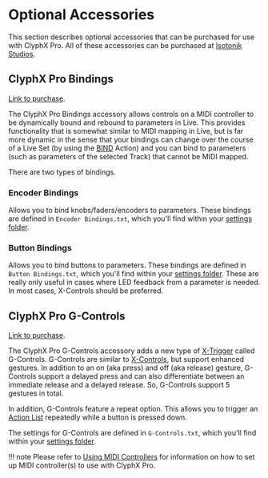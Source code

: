 # Optional Accessories

This section describes optional accessories that can be purchased for use with ClyphX Pro. All of these accessories can be purchased at [Isotonik Studios](https://isotonikstudios.com/?post_type=product&s=clyphx+pro).

## ClyphX Pro Bindings

[Link to purchase](https://isotonikstudios.com/product/clyphx-pro-bindings/).

The ClyphX Pro Bindings accessory allows controls on a MIDI controller to be dynamically bound and rebound to parameters in Live. This provides functionality that is somewhat similar to MIDI mapping in Live, but is far more dynamic in the sense that your bindings can change over the course of a Live Set (by using the [BIND](/action-reference/global-actions#bind) Action) and you can bind to parameters (such as parameters of the selected Track) that cannot be MIDI mapped.

There are two types of bindings.

### Encoder Bindings

Allows you to bind knobs/faders/encoders to parameters. These bindings are defined
in `Encoder Bindings.txt`, which you'll find within your [settings folder](/core-concepts#settings-foldersfiles).

### Button Bindings 

Allows you to bind buttons to parameters. These bindings are defined in `Button Bindings.txt`, which you'll find within your [settings folder](/core-concepts#settings-foldersfiles). These are really only useful in cases where LED feedback from a parameter is needed. In most cases, X-Controls should be preferred.

## ClyphX Pro G-Controls

[Link to purchase](https://isotonikstudios.com/product/clyphx-pro-g-controls/).


The ClyphX Pro G-Controls accessory adds a new type of [X-Trigger](/core-concepts#x-triggers) called G-Controls. G-Controls are similar to [X-Controls](/core-concepts#x-controls), but support enhanced gestures. In addition to an on (aka press) and off (aka release) gesture, G-Controls support a delayed press and can also differentiate between an immediate release and a delayed release. So, G-Controls support 5 gestures in total.

In addition, G-Controls feature a repeat option. This allows you to trigger an [Action List](/core-concepts#action-lists) repeatedly while a button is pressed down.

The settings for G-Controls are defined in `G-Controls.txt`, which you'll find within your [settings folder](/core-concepts#settings-foldersfiles).

!!! note
    Please refer to [Using MIDI Controllers](/using-midi-controllers) for information on how to set up MIDI controller(s) to use with ClyphX Pro.